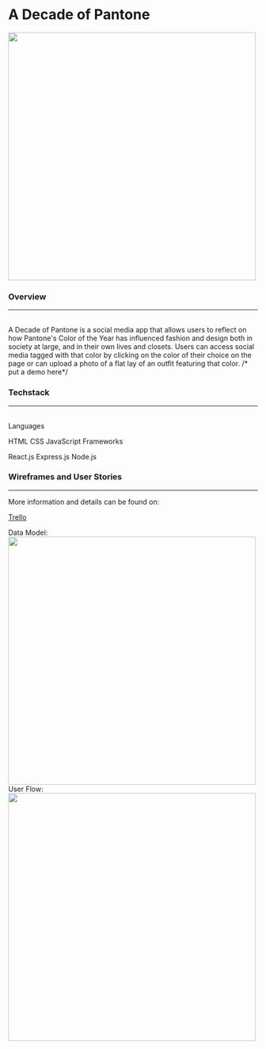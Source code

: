 # A Decade of Pantone

<img src="https://raw.githubusercontent.com/smgraywood/Pantone/master/Mockup.png" width="500px">

<h3>Overview</h3>
<hr>
<br>
A Decade of Pantone is a social media app that allows users to reflect on how Pantone's Color of the Year has influenced fashion and design both in society at large, and in their own lives and closets. Users can access social media tagged with that color by clicking on the color of their choice on the page or can upload a photo of a flat lay of an outfit featuring that color. 
/* put a demo here*/

<h3>Techstack</h3>
<hr>
<br>
Languages

HTML
CSS
JavaScript
Frameworks

React.js
Express.js
Node.js


<h3>Wireframes and User Stories</h3>
<hr>
More information and details can be found on:

<a href="https://trello.com/b/UQQEMjhN/a-decade-of-pantone-app">Trello</a>

Data Model:
<img src="https://raw.githubusercontent.com/smgraywood/Pantone/master/Schema.png" width="500px">
<br>
User Flow:
<img src="https://raw.githubusercontent.com/smgraywood/Pantone/master/User Flow.png" width="500px">
